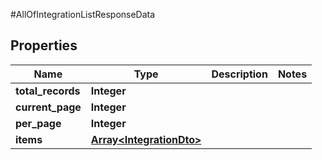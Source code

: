 #AllOfIntegrationListResponseData

## Properties
Name | Type | Description | Notes
------------ | ------------- | ------------- | -------------
**total_records** | **Integer** |  | 
**current_page** | **Integer** |  | 
**per_page** | **Integer** |  | 
**items** | [**Array&lt;IntegrationDto&gt;**](IntegrationDto.md) |  | 

